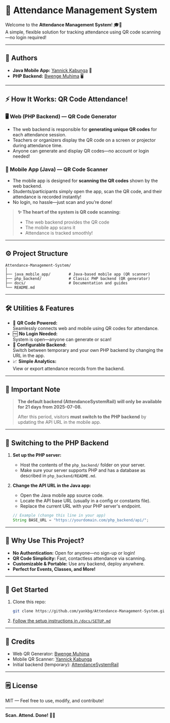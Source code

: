 # 📝 Attendance Management System

Welcome to the **Attendance Management System**! 🎓📱  
A simple, flexible solution for tracking attendance using QR code scanning—no login required!

---

## 👥 Authors

- **Java Mobile App:** [Yannick Kabunga](https://github.com/yankbg) 📱
- **PHP Backend:** [Bwenge Muhima](https://github.com/buxo712) 🖥️

---

## ⚡️ How It Works: QR Code Attendance!

### 🖥️ Web (PHP Backend) — QR Code Generator

- The web backend is responsible for **generating unique QR codes** for each attendance session.
- Teachers or organizers display the QR code on a screen or projector during attendance time.
- Anyone can generate and display QR codes—no account or login needed!

### 📱 Mobile App (Java) — QR Code Scanner

- The mobile app is designed for **scanning the QR codes** shown by the web backend.
- Students/participants simply open the app, scan the QR code, and their attendance is recorded instantly!
- No login, no hassle—just scan and you’re done!

> **✨ The heart of the system is QR code scanning:**  
> - The web backend provides the QR code  
> - The mobile app scans it  
> - Attendance is tracked smoothly!

---

## ⚙️ Project Structure

```
Attendance-Management-System/
│
├── java_mobile_app/        # Java-based mobile app (QR scanner)
├── php_backend/            # Classic PHP backend (QR generator)
├── docs/                   # Documentation and guides
└── README.md
```

---

## 🛠️ Utilities & Features

- 🚀 **QR Code Powered:**  
  Seamlessly connects web and mobile using QR codes for attendance.
- 🆓 **No Login Needed:**  
  System is open—anyone can generate or scan!
- 🔗 **Configurable Backend:**  
  Switch between temporary and your own PHP backend by changing the URL in the app.
- 📈 **Simple Analytics:**  
  View or export attendance records from the backend.

---

## 📅 Important Note

> **The default backend (AttendanceSystemRail) will only be available for 21 days from 2025-07-08.**
>
> After this period, visitors **must switch to the PHP backend** by updating the API URL in the mobile app.

---

## 🔄 Switching to the PHP Backend

1. **Set up the PHP server:**
   - Host the contents of the `php_backend/` folder on your server.
   - Make sure your server supports PHP and has a database as described in `php_backend/README.md`.

2. **Change the API URL in the Java app:**
   - Open the Java mobile app source code.
   - Locate the API base URL (usually in a config or constants file).
   - Replace the current URL with your PHP server's endpoint.

   ```java
   // Example (change this line in your app)
   String BASE_URL = "https://yourdomain.com/php_backend/api/";
   ```

---

## 🌟 Why Use This Project?

- **No Authentication:** Open for anyone—no sign-up or login!
- **QR Code Simplicity:** Fast, contactless attendance via scanning.
- **Customizable & Portable:** Use any backend, deploy anywhere.
- **Perfect for Events, Classes, and More!**

---

## 🏁 Get Started

1. Clone this repo:  
   ```bash
   git clone https://github.com/yankbg/Attendance-Management-System.git
   ```
2. [Follow the setup instructions in `/docs/SETUP.md`](docs/SETUP.md)

---

## 🙏 Credits

- Web QR Generator: [Bwenge Muhima](https://github.com/buxo712)
- Mobile QR Scanner: [Yannick Kabunga](https://github.com/yankbg)
- Initial backend (temporary): [AttendanceSystemRail](https://attendancesystemrail.com)

---

## 🗒️ License

MIT — Feel free to use, modify, and contribute!

---

**Scan. Attend. Done!** 🚀📲
